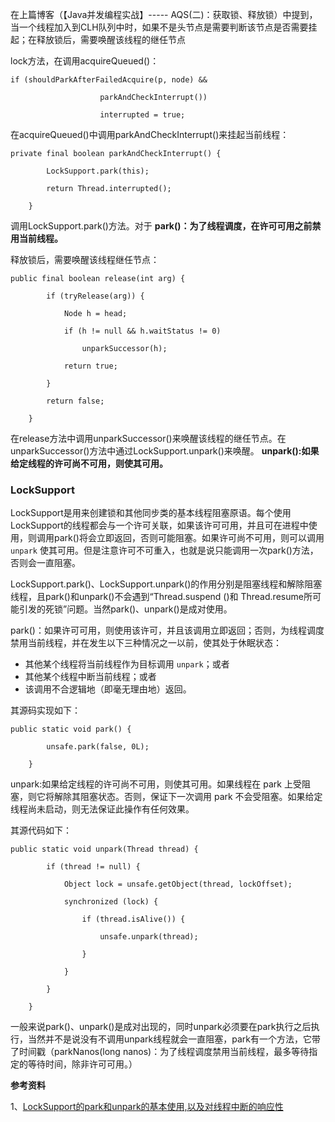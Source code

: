 在上篇博客（【Java并发编程实战】-----
AQS(二)：获取锁、释放锁）中提到，当一个线程加入到CLH队列中时，如果不是头节点是需要判断该节点是否需要挂起；在释放锁后，需要唤醒该线程的继任节点

lock方法，在调用acquireQueued()：

    
    
    if (shouldParkAfterFailedAcquire(p, node) &&
                        parkAndCheckInterrupt())
                        interrupted = true;

在acquireQueued()中调用parkAndCheckInterrupt()来挂起当前线程：

    
    
    private final boolean parkAndCheckInterrupt() {
            LockSupport.park(this);
            return Thread.interrupted();
        }

调用LockSupport.park()方法。对于 **park()：为了线程调度，在许可可用之前禁用当前线程。**

释放锁后，需要唤醒该线程继任节点：

    
    
    public final boolean release(int arg) {
            if (tryRelease(arg)) {
                Node h = head;
                if (h != null && h.waitStatus != 0)
                    unparkSuccessor(h);
                return true;
            }
            return false;
        }

在release方法中调用unparkSuccessor()来唤醒该线程的继任节点。在unparkSuccessor()方法中通过LockSupport.unpark()来唤醒。
**unpark():如果给定线程的许可尚不可用，则使其可用。**

### LockSupport

LockSupport是用来创建锁和其他同步类的基本线程阻塞原语。每个使用LockSupport的线程都会与一个许可关联，如果该许可可用，并且可在进程中使用，则调用park()将会立即返回，否则可能阻塞。如果许可尚不可用，则可以调用
`unpark` 使其可用。但是注意许可不可重入，也就是说只能调用一次park()方法，否则会一直阻塞。

LockSupport.park()、LockSupport.unpark()的作用分别是阻塞线程和解除阻塞线程，且park()和unpark()不会遇到“Thread.suspend
()和 Thread.resume所可能引发的死锁”问题。当然park()、unpark()是成对使用。

park()：如果许可可用，则使用该许可，并且该调用立即返回；否则，为线程调度禁用当前线程，并在发生以下三种情况之一以前，使其处于休眠状态：

* 其他某个线程将当前线程作为目标调用 `unpark`；或者 
* 其他某个线程中断当前线程；或者 
* 该调用不合逻辑地（即毫无理由地）返回。 

其源码实现如下：

    
    
    public static void park() {
            unsafe.park(false, 0L);
        }

unpark:如果给定线程的许可尚不可用，则使其可用。如果线程在 park 上受阻塞，则它将解除其阻塞状态。否则，保证下一次调用 park
不会受阻塞。如果给定线程尚未启动，则无法保证此操作有任何效果。

其源代码如下：

    
    
    public static void unpark(Thread thread) {
            if (thread != null) { 
                Object lock = unsafe.getObject(thread, lockOffset);
                synchronized (lock) { 
                    if (thread.isAlive()) { 
                        unsafe.unpark(thread); 
                    } 
                } 
            } 
        }

一般来说park()、unpark()是成对出现的，同时unpark必须要在park执行之后执行，当然并不是说没有不调用unpark线程就会一直阻塞，park有一个方法，它带了时间戳（parkNanos(long
nanos)：为了线程调度禁用当前线程，最多等待指定的等待时间，除非许可可用。）

**参考资料**

1、[LockSupport的park和unpark的基本使用,以及对线程中断的响应性](http://www.tuicool.com/articles/MveUNzF)

